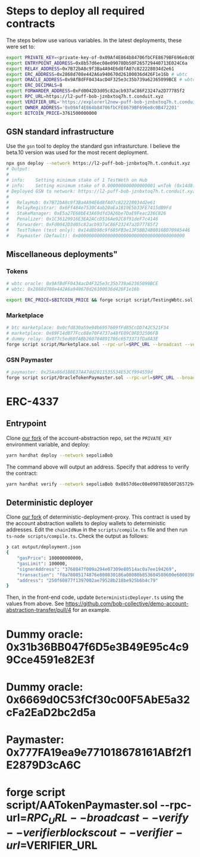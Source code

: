 # Steps to deploy all required contracts

The steps below use various variables. In the latest deployments, these were set to:

```sh
export PRIVATE_KEY=<private-key-of-0x09Af4E864b84706fbCFE8679BF696e8c0B472201>
export ENTRYPOINT_ADDRESS=0x8b57d6ec08e09078Db50F265729440713E024C6a
export RELAY_ADDRESS=0x7B72bA8c9f3Ba4A94E6d8fA07c822228034d2e61
export ERC_ADDRESS=0x2868d708e442A6a940670d26100036d426F1e16b # wbtc
export ORACLE_ADDRESS=0x9AfBdFF0434acD4F325e3c35b739a62365099BCE # wbtc oracle
export ERC_DECIMALS=8
export FORWARDER_ADDRESS=0xFd0042D3d05c82acb937aC86F23247a2D77785f2
export RPC_URL=https://l2-puff-bob-jznbxtoq7h.t.conduit.xyz
export VERIFIER_URL='https://explorerl2new-puff-bob-jznbxtoq7h.t.conduit.xyz/api?'
export OWNER_ADDRESS='0x09Af4E864b84706fbCFE8679BF696e8c0B472201'
export BITCOIN_PRICE=3761500000000
```

## GSN standard infrastructure

Use the `gsn` tool to deploy the standard gsn infrasturcture. I believe the beta.10 version was used for the most recent deployment.

```sh
npx gsn deploy --network https://l2-puff-bob-jznbxtoq7h.t.conduit.xyz --privateKeyHex $PRIVATE_KEY --testToken --burnAddress 0x09Af4E864b84706fbCFE8679BF696e8c0B472201 --devAddress 0x09Af4E864b84706fbCFE8679BF696e8c0B472201
# Output:
#
# info:    Setting minimum stake of 1 TestWeth on Hub
# info:    Setting minimum stake of 0.000000000000000001 wnTok (0x14d8...446)
# Deployed GSN to network: https://l2-puff-bob-jznbxtoq7h.t.conduit.xyz
# 
#   RelayHub: 0x7B72bA8c9f3Ba4A94E6d8fA07c822228034d2e61
#   RelayRegistrar: 0x6Ff484e7530C4ab20aEa1B19E5b33FE7415dB9Fd
#   StakeManager: 0xE5a27E68bE43A69dfd3A26be7DaE9Feac236C826
#   Penalizer: 0x1C36129916E3EA2ACcD516Ae92C8f91deF7c4146
#   Forwarder: 0xFd0042D3d05c82acb937aC86F23247a2D77785f2
#   TestToken (test only): 0x14d8b98c9f685FB3e13F5BB24B8016BD709A5446
#   Paymaster (Default): 0x0000000000000000000000000000000000000000
```

## Miscellaneous deployments"

### Tokens

```sh
# wbtc oracle: 0x9AfBdFF0434acD4F325e3c35b739a62365099BCE
# wbtc: 0x2868d708e442A6a940670d26100036d426F1e16b

export ERC_PRICE=$BITCOIN_PRICE && forge script script/TestingWbtc.sol --rpc-url=$RPC_URL --broadcast --verify --verifier=blockscout --verifier-url=$VERIFIER_URL
```

### Marketplace
```sh
# btc marketplace: 0x0cfd830a59e94b6957609fFd85CcDD742C521F34
# marketplace: 0x69F14d077Fcc88e70F4737a48fE09C0FD32506FB
# dummy relay: 0x077c5ed60fABb260784891786c6573373fDa8A3E
forge script script/Marketplace.sol --rpc-url=$RPC_URL --broadcast --verify --verifier blockscout --verifier-url=$VERIFIER_URL
```

### GSN Paymaster

```sh
# paymaster: 0x25Aa86d188E37A47dd2011535534E53Cf994559d
forge script script/OracleTokenPaymaster.sol --rpc-url=$RPC_URL --broadcast --verify --verifier=blockscout --verifier-url=$VERIFIER_URL
```

# ERC-4337

## Entrypoint

Clone [our fork](https://github.com/bob-collective/account-abstraction/tree/sepolia-bob)  of the account-abstraction repo, set the `PRIVATE_KEY` environment variable, and deploy:

```sh
yarn hardhat deploy --network sepoliaBob
```

The command above will output an address. Specify that address to verify the contract:
```sh
yarn hardhat verify --network sepoliaBob 0x8b57d6ec08e09078Db50F265729440713E024C6a
```


## Deterministic deployer

Clone [our fork](https://github.com/bob-collective/deterministic-deployment-proxy) of deterministic-deployment-proxy. This contract is used by the account abstraction wallets to deploy wallets to deterministic addresses. Edit the `chainIdNum` in the `scripts/compile.ts` file and then run `ts-node scripts/compile.ts`. Check the output as follows:


```sh
❯ cat output/deployment.json
{
	"gasPrice": 100000000000,
	"gasLimit": 100000,
	"signerAddress": "3760847f009a294e07309e80514ac0a7ee194269",
	"transaction": "f8a78085174876e800830186a08080b853604580600e600039806000f350fe7fffffffffffffffffffffffffffffffffffffffffffffffffffffffffffffffe03601600081602082378035828234f58015156039578182fd5b8082525050506014600cf3820101a02222222222222222222222222222222222222222222222222222222222222222a02222222222222222222222222222222222222222222222222222222222222222",
	"address": "250f60877f1397002ae79528b218be925b6b4c79"
}
```

Then, in the front-end code, update `DeterministicDeployer.ts` using the values from above. See https://github.com/bob-collective/demo-account-abstraction-transfer/pull/4 for an example.



# Dummy oracle: 0x31b36BB047f6D5e3B49E95c4c99Cce4591e82E3f
# Dummy oracle: 0x6669d0C53fCf30c00F5AbE5a32cFa2EaD2bc2d5a
# Paymaster: 0x777FA19ea9e771018678161ABf2f1E2879D3cA6C
# forge script script/AATokenPaymaster.sol --rpc-url=$RPC_URL --broadcast --verify --verifier blockscout --verifier-url=$VERIFIER_URL
